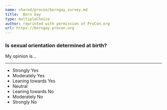 ```yaml
---
name: shared/procon/borngay_survey.md
title:  Born Gay 
type: multipleChoice
author: reprinted with permission of ProCon.org
url: https://borngay.procon.org 
---
```


###  Is sexual orientation determined at birth?

My opinion is...

---

- Strongly Yes
- Moderately Yes
- Leaning towards Yes
- Neutral
- Leaning towards No
- Moderately No
- Strongly No

